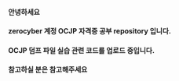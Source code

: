 #### 안녕하세요
#### zerocyber 계정 OCJP 자격증 공부 repository 입니다.
#### OCJP 덤프 파일 실습 관련 코드를 업로드 중입니다.
#### 참고하실 분은 참고해주세요
